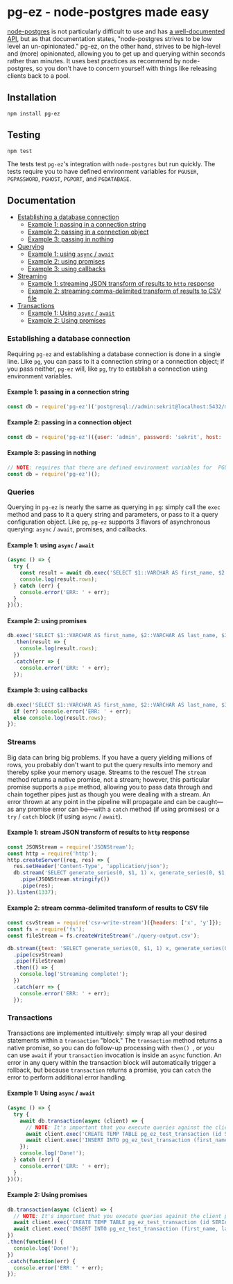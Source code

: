 
# pg-ez - node-postgres made easy
[node-postgres](https://github.com/brianc/node-postgres) is not particularly difficult to use and has [a well-documented API](https://node-postgres.com), but as that documentation states, "node-postgres strives to be low level an un-opinionated." pg-ez, on the other hand, strives to be high-level and (more) opinionated, allowing you to get up and querying within seconds rather than minutes. It uses best practices as recommend by node-postgres, so you don't have to concern yourself with things like releasing clients back to a pool. 

## Installation

`npm install pg-ez`

## Testing

`npm test`

The tests test `pg-ez`'s integration with `node-postgres` but run quickly. The tests require you to have defined environment variables for `PGUSER`, `PGPASSWORD`, `PGHOST`, `PGPORT`, and `PGDATABASE`.

## Documentation

* [Establishing a database connection](#connection)
  * [Example 1: passing in a connection string](#connection-ex1)
  * [Example 2: passing in a connection object](#connection-ex2)
  * [Example 3: passing in nothing](#connection-ex3)
* [Querying](#querying)
  * [Example 1: using `async` / `await`](#querying-ex1)
  * [Example 2: using promises](#querying-ex2)
  * [Example 3: using callbacks](#querying-ex3)
* [Streaming](#streams)
  * [Example 1: streaming JSON transform of results to `http` response](#streams-ex1)
  * [Example 2: streaming comma-delimited transform of results to CSV file](#streams-ex2)
* [Transactions](#transactions)
  * [Example 1: Using `async` / `await`](#transactions-ex1)
  * [Example 2: Using promises](#transactions-ex2)

<a name="connection" />

### Establishing a database connection
Requiring `pg-ez` and establishing a database connection is done in a single line. Like `pg`, you can pass to it a connection string or a connection object; if you pass neither, `pg-ez` will, like `pg`, try to establish a connection using environment variables.

<a name="connection-ex1" />

#### Example 1: passing in a connection string
```javascript
const db = require('pg-ez')('postgresql://admin:sekrit@localhost:5432/mydb');
```

<a name="connection-ex2" />

#### Example 2: passing in a connection object
```javascript
const db = require('pg-ez')({user: 'admin', password: 'sekrit', host: 'localhost', port: 5432, database: 'mydb'});
```

<a name="connection-ex3" />

#### Example 3: passing in nothing 
```javascript
// NOTE: requires that there are defined environment variables for  PGUSER, PGPASSWORD, PGHOST, PGPORT, and PGDATABASE
const db = require('pg-ez')();
```

<a name="querying" />

### Queries
Querying in `pg-ez` is nearly the same as querying in `pg`: simply call the `exec` method and pass to it a query string and parameters, or pass to it a query configuration object. Like `pg`, `pg-ez` supports 3 flavors of asynchronous querying: `async` / `await`, promises, and callbacks. 

<a name="querying-ex1" />

#### Example 1: using `async` / `await`
```javascript
(async () => {
  try {
    const result = await db.exec('SELECT $1::VARCHAR AS first_name, $2::VARCHAR AS last_name, $3::INT AS age', ['Peter', 'Gibbons', 32]);
    console.log(result.rows);
  } catch (err) {
    console.error('ERR: ' + err);
  }
})();
```
<a name="querying-ex2" />

#### Example 2: using promises
```javascript
db.exec('SELECT $1::VARCHAR AS first_name, $2::VARCHAR AS last_name, $3::INT AS age', ['Peter', 'Gibbons', 32])
  .then(result => {
    console.log(result.rows);
  })
  .catch(err => {
    console.error('ERR: ' + err);
  });
```

<a name="querying-ex3" />

#### Example 3: using callbacks
```javascript
db.exec('SELECT $1::VARCHAR AS first_name, $2::VARCHAR AS last_name, $3::INT AS age', ['Peter', 'Gibbons', 32], (err, result) => {
  if (err) console.error('ERR: ' + err);
  else console.log(result.rows);
});
```

<a name="streams" />

### Streams
Big data can bring big problems. If you have a query yielding millions of rows, you probably don't want to put the query results into memory and thereby spike your memory usage. Streams to the rescue! The `stream` method returns a native promise, not a stream; however, this particular promise supports a `pipe` method, allowing you to pass data through and chain together pipes just as though you were dealing with a stream. An error thrown at any point in the pipeline will propagate and can be caught&mdash;as any promise error can be&mdash;with a `catch` method (if using promises) or a `try` / `catch` block (if using `async` / `await`). 

<a name="streams-ex1" />

#### Example 1: stream JSON transform of results to `http` response
```javascript
const JSONStream = require('JSONStream');
const http = require('http');
http.createServer((req, res) => {
  res.setHeader('Content-Type', 'application/json');
  db.stream('SELECT generate_series(0, $1, 1) x, generate_series(0, $1, 2) y', [1000])
    .pipe(JSONStream.stringify())
    .pipe(res);
}).listen(1337);
```

<a name="streams-ex2" />

#### Example 2: stream comma-delimited transform of results to CSV file
```javascript
const csvStream = require('csv-write-stream')({headers: ['x', 'y']});
const fs = require('fs');
const fileStream = fs.createWriteStream('./query-output.csv');

db.stream({text: 'SELECT generate_series(0, $1, 1) x, generate_series(0, $1, 2) y', values: [1000], rowMode: 'array'})
  .pipe(csvStream)
  .pipe(fileStream)
  .then(() => {
    console.log('Streaming complete!');
  })
  .catch(err => {
    console.error('ERR: ' + err);
  });
```

<a name="transactions" />

### Transactions

Transactions are implemented intuitively: simply wrap all your desired statements within a `transaction` "block." The `transaction` method returns a native promise, so you can do follow-up processing with `then() `, or you can use `await` if your `transaction` invocation is inside an `async` function. An error in any query within the transaction block will automatically trigger a rollback, but because `transaction` returns a promise, you can `catch` the error to perform additional error handling.

<a name="transactions-ex1" />

#### Example 1: Using `async` / `await`
```javascript
(async () => {
  try {
    await db.transaction(async (client) => {
      // NOTE: It's important that you execute queries against the client passed in as the lone argument to this callback function
      await client.exec('CREATE TEMP TABLE pg_ez_test_transaction (id SERIAL, first_name VARCHAR(255), last_name VARCHAR(255))');
      await client.exec('INSERT INTO pg_ez_test_transaction (first_name, last_name)  VALUES ($1, $2)', ['Michael', 'Bolton']);
    });
    console.log('Done!');
  } catch (err) {
    console.error('ERR: ' + err);
  }
})();
```

<a name="transactions-ex2" />

#### Example 2: Using promises
```javascript
db.transaction(async (client) => {
  // NOTE: It's important that you execute queries against the client passed in as the lone argument to this callback function
  await client.exec('CREATE TEMP TABLE pg_ez_test_transaction (id SERIAL, first_name VARCHAR(255), last_name VARCHAR(255))');
  await client.exec('INSERT INTO pg_ez_test_transaction (first_name, last_name)  VALUES ($1, $2)', ['Michael', 'Bolton']);
})
.then(function() {
  console.log('Done!');
})
.catch(function(err) {
  console.error('ERR: ' + err);
});
```
